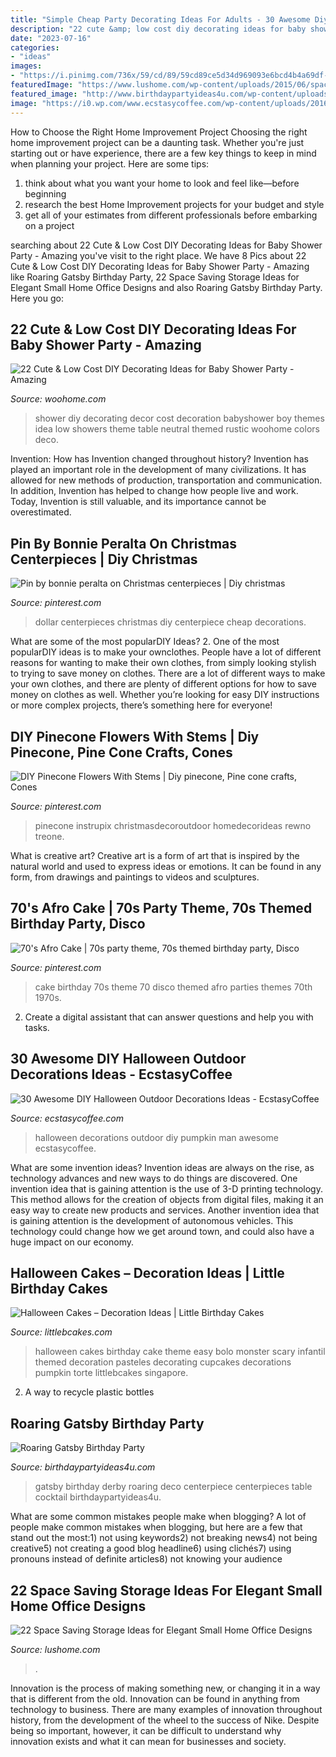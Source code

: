 ```yaml
---
title: "Simple Cheap Party Decorating Ideas For Adults - 30 Awesome Diy Halloween Outdoor Decorations Ideas"
description: "22 cute &amp; low cost diy decorating ideas for baby shower party"
date: "2023-07-16"
categories:
- "ideas"
images:
- "https://i.pinimg.com/736x/59/cd/89/59cd89ce5d34d969093e6bcd4b4a69df--dollar-store-centerpiece-party-centerpieces.jpg"
featuredImage: "https://www.lushome.com/wp-content/uploads/2015/06/space-saving-storage-ideas-small-office-designs-12.jpg"
featured_image: "http://www.birthdaypartyideas4u.com/wp-content/uploads/2015/08/Derby-Roaring-Gatsby-Birthday-Party-centerpiece-art-deco-style-550x826.jpg"
image: "https://i0.wp.com/www.ecstasycoffee.com/wp-content/uploads/2016/10/Menacing-Pumpkin-Man.jpg"
---
```



How to Choose the Right Home Improvement Project
Choosing the right home improvement project can be a daunting task. Whether you're just starting out or have experience, there are a few key things to keep in mind when planning your project. Here are some tips: 
1. think about what you want your home to look and feel like—before beginning
2. research the best Home Improvement projects for your budget and style
3. get all of your estimates from different professionals before embarking on a project

	

		
searching about 22 Cute &amp; Low Cost DIY Decorating Ideas for Baby Shower Party - Amazing you've visit to the right place. We have 8 Pics about 22 Cute &amp; Low Cost DIY Decorating Ideas for Baby Shower Party - Amazing like Roaring Gatsby Birthday Party, 22 Space Saving Storage Ideas for Elegant Small Home Office Designs and also Roaring Gatsby Birthday Party. Here you go:
		
    
## 22 Cute &amp; Low Cost DIY Decorating Ideas For Baby Shower Party - Amazing

<img loading=lazy src="http://www.woohome.com/wp-content/uploads/2015/04/baby-shower-decor-ideas-woohome-10.jpg" onerror="this.onerror=null;this.src='https://tse3.mm.bing.net/th?id=OIP.AZ6Er6VYfMBimlmU98aQ5gHaLH&amp;pid=15.1';" alt="22 Cute &amp; Low Cost DIY Decorating Ideas for Baby Shower Party - Amazing">

_Source: woohome.com_

>shower diy decorating decor cost decoration babyshower boy themes idea low showers theme table neutral themed rustic woohome colors deco. 

	

Invention: How has Invention changed throughout history?
Invention has played an important role in the development of many civilizations. It has allowed for new methods of production, transportation and communication. In addition, Invention has helped to change how people live and work. Today, Invention is still valuable, and its importance cannot be overestimated.

    
## Pin By Bonnie Peralta On Christmas Centerpieces | Diy Christmas

<img loading=lazy src="https://i.pinimg.com/736x/59/cd/89/59cd89ce5d34d969093e6bcd4b4a69df--dollar-store-centerpiece-party-centerpieces.jpg" onerror="this.onerror=null;this.src='https://tse3.mm.bing.net/th?id=OIP.--t3pHLQ1ucXpgdOPC6J-wHaJ3&amp;pid=15.1';" alt="Pin by bonnie peralta on Christmas centerpieces | Diy christmas">

_Source: pinterest.com_

>dollar centerpieces christmas diy centerpiece cheap decorations. 

	

What are some of the most popularDIY Ideas?
2. One of the most popularDIY ideas is to make your ownclothes. People have a lot of different reasons for wanting to make their own clothes, from simply looking stylish to trying to save money on clothes. There are a lot of different ways to make your own clothes, and there are plenty of different options for how to save money on clothes as well. Whether you’re looking for easy DIY instructions or more complex projects, there’s something here for everyone!

    
## DIY Pinecone Flowers With Stems | Diy Pinecone, Pine Cone Crafts, Cones

<img loading=lazy src="https://i.pinimg.com/736x/d4/24/ac/d424ac07d28d2a67bd421fe12515dbd9.jpg" onerror="this.onerror=null;this.src='https://tse3.mm.bing.net/th?id=OIP.KwplazkOsDt48RozXfzyOAHaLQ&amp;pid=15.1';" alt="DIY Pinecone Flowers With Stems | Diy pinecone, Pine cone crafts, Cones">

_Source: pinterest.com_

>pinecone instrupix christmasdecoroutdoor homedecorideas rewno treone. 

	

What is creative art?
Creative art is a form of art that is inspired by the natural world and used to express ideas or emotions. It can be found in any form, from drawings and paintings to videos and sculptures.

    
## 70&#039;s Afro Cake | 70s Party Theme, 70s Themed Birthday Party, Disco

<img loading=lazy src="https://i.pinimg.com/736x/12/f7/d6/12f7d668e1385d90e68ff621f7cf35c1.jpg" onerror="this.onerror=null;this.src='https://tse3.mm.bing.net/th?id=OIP.qjqx9-NTTrJiUFoa7sYTUwHaJ4&amp;pid=15.1';" alt="70&#039;s Afro Cake | 70s party theme, 70s themed birthday party, Disco">

_Source: pinterest.com_

>cake birthday 70s theme 70 disco themed afro parties themes 70th 1970s. 

	

2. Create a digital assistant that can answer questions and help you with tasks.

    
## 30 Awesome DIY Halloween Outdoor Decorations Ideas - EcstasyCoffee

<img loading=lazy src="https://i0.wp.com/www.ecstasycoffee.com/wp-content/uploads/2016/10/Menacing-Pumpkin-Man.jpg" onerror="this.onerror=null;this.src='https://tse4.mm.bing.net/th?id=OIP.duYFu-zqaKqumkxgHJ5BfAHaM0&amp;pid=15.1';" alt="30 Awesome DIY Halloween Outdoor Decorations Ideas - EcstasyCoffee">

_Source: ecstasycoffee.com_

>halloween decorations outdoor diy pumpkin man awesome ecstasycoffee. 

	

What are some invention ideas?
Invention ideas are always on the rise, as technology advances and new ways to do things are discovered. One invention idea that is gaining attention is the use of 3-D printing technology. This method allows for the creation of objects from digital files, making it an easy way to create new products and services. Another invention idea that is gaining attention is the development of autonomous vehicles. This technology could change how we get around town, and could also have a huge impact on our economy.

    
## Halloween Cakes – Decoration Ideas | Little Birthday Cakes

<img loading=lazy src="http://www.littlebcakes.com/wp-content/uploads/2013/08/Pictures-of-Halloween-Cakes1.jpg" onerror="this.onerror=null;this.src='https://tse4.mm.bing.net/th?id=OIP.ThgAB7TBdV9jAt76IoWPOAHaJ4&amp;pid=15.1';" alt="Halloween Cakes – Decoration Ideas | Little Birthday Cakes">

_Source: littlebcakes.com_

>halloween cakes birthday cake theme easy bolo monster scary infantil themed decoration pasteles decorating cupcakes decorations pumpkin torte littlebcakes singapore. 

	

2. A way to recycle plastic bottles 

    
## Roaring Gatsby Birthday Party

<img loading=lazy src="http://www.birthdaypartyideas4u.com/wp-content/uploads/2015/08/Derby-Roaring-Gatsby-Birthday-Party-centerpiece-art-deco-style-550x826.jpg" onerror="this.onerror=null;this.src='https://tse4.mm.bing.net/th?id=OIP.d1lqjsZAUPshfZmifYhUdQHaLH&amp;pid=15.1';" alt="Roaring Gatsby Birthday Party">

_Source: birthdaypartyideas4u.com_

>gatsby birthday derby roaring deco centerpiece centerpieces table cocktail birthdaypartyideas4u. 

	

What are some common mistakes people make when blogging?
A lot of people make common mistakes when blogging, but here are a few that stand out the most:1) not using keywords2) not breaking news4) not being creative5) not creating a good blog headline6) using clichés7) using pronouns instead of definite articles8) not knowing your audience

    
## 22 Space Saving Storage Ideas For Elegant Small Home Office Designs

<img loading=lazy src="https://www.lushome.com/wp-content/uploads/2015/06/space-saving-storage-ideas-small-office-designs-12.jpg" onerror="this.onerror=null;this.src='https://tse3.mm.bing.net/th?id=OIP.gAXxogNsbdKBnh3sKxPudgHaLH&amp;pid=15.1';" alt="22 Space Saving Storage Ideas for Elegant Small Home Office Designs">

_Source: lushome.com_

>. 

	

Innovation is the process of making something new, or changing it in a way that is different from the old. Innovation can be found in anything from technology to business. There are many examples of innovation throughout history, from the development of the wheel to the success of Nike. Despite being so important, however, it can be difficult to understand why innovation exists and what it can mean for businesses and society.

